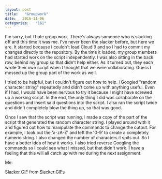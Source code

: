 ```yaml
---
layout: post
title:   "Groupwork"
date:   2016-11-06
categories:   "161"
---
```


I'm sorry, but I hate group work.  There's always someone who is slacking off
and this time it was me.  I've never been the slacker before, but here we are.
It started because I couldn't load Cloud 9 and so I had to commit my changes 
directly to the repository.  By the time it loaded, my group members had started
work on the script independently.  I was also sitting in the back row, behind my
group so that didn't help either.  As it turned out, they each wrote their own 
script when I thought that we were collaborating.  Guess I messed up the group
part of the work as well.

I tried to be helpful, but I couldn't figure out how to help.  I Googled "random
character string" repeatedly and didn't come up with anything useful.  Even if I
had, I would have been nervous to try it because I might have screwed up a 
working script.  In the end, the only thing I did was collaborate on the 
questions and insert said questions into the script. I also ran the script twice
and didn't completely blow the thing up, so that was good.  

Once I saw that the script was running, I made a copy of the part of the script 
that generated the random character string.  I played around with it and figured 
out how to manipulate the commands to change the output.  For example, I took 
out the 'a-zA-Z' and left the '0-9' to create a completely numeric string.  I 
also changed the number of characters it spits out.  So I have a better idea of 
how it works.  I also tried reverse Googling the commands so I could see what I
missed, but that didn't work.  I have a feeling that this will all catch up with
me during the next assignment.

Me:

<div class="tenor-gif-embed" data-postid="5012101" data-share-method="host" data-width="100%" data-aspect-ratio="1.875"><a href="https://www.tenor.co/view/slacker-gif-5012101">Slacker GIF</a> from <a href="https://www.tenor.co/search/slacker-gifs">Slacker GIFs</a></div><script type="text/javascript" async src="https://www.tenor.co/embed.js"></script>